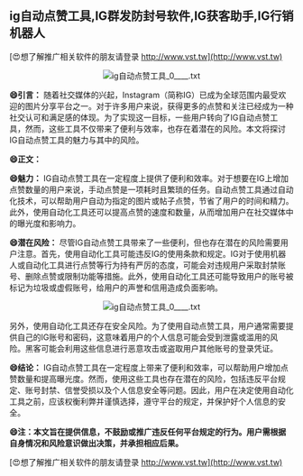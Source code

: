 ## **ig自动点赞工具,IG群发防封号软件,IG获客助手,IG行销机器人**

[😍想了解推广相关软件的朋友请登录 http://www.vst.tw](http://www.vst.tw)

 <center><img src="https://vst.tw/MP4/tuiguang/png/0.png" alt="ig自动点赞工具_0____.txt"></center>

**😄引言：**
随着社交媒体的兴起，Instagram（简称IG）已成为全球范围内最受欢迎的图片分享平台之一。对于许多用户来说，获得更多的点赞和关注已经成为一种社交认可和满足感的体现。为了实现这一目标，一些用户转向了IG自动点赞工具，然而，这些工具不仅带来了便利与效率，也存在着潜在的风险。本文将探讨IG自动点赞工具的魅力与其中的风险。

**😄正文：**

**😄魅力：**
IG自动点赞工具在一定程度上提供了便利和效率。对于想要在IG上增加点赞数量的用户来说，手动点赞是一项耗时且繁琐的任务。自动点赞工具通过自动化技术，可以帮助用户自动为指定的图片或帖子点赞，节省了用户的时间和精力。此外，使用自动化工具还可以提高点赞的速度和数量，从而增加用户在社交媒体中的曝光度和影响力。

**😄潜在风险：**
尽管IG自动点赞工具带来了一些便利，但也存在潜在的风险需要用户注意。首先，使用自动化工具可能违反IG的使用条款和规定。IG对于使用机器人或自动化工具进行点赞等行为持有严厉的态度，可能会对违规用户采取封禁账号、删除点赞或限制功能等措施。此外，使用自动化工具还可能导致用户的账号被标记为垃圾或虚假账号，给用户的声誉和信用造成负面影响。

 <center><img src="https://vst.tw/MP4/tuiguang/png/5.png" alt="ig自动点赞工具_0____.txt"></center>

另外，使用自动化工具还存在安全风险。为了使用自动点赞工具，用户通常需要提供自己的IG账号和密码，这意味着用户的个人信息可能会受到泄露或滥用的风险。黑客可能会利用这些信息进行恶意攻击或盗取用户其他账号的登录凭证。

**😄结论：**
IG自动点赞工具在一定程度上带来了便利和效率，可以帮助用户增加点赞数量和提高曝光度。然而，使用这些工具也存在潜在的风险，包括违反平台规定、账号封禁、信誉受损以及个人信息安全等问题。因此，用户在决定使用自动化工具之前，应该权衡利弊并谨慎选择，遵守平台的规定，并保护好个人信息的安全。

**😄注：本文旨在提供信息，不鼓励或推广违反任何平台规定的行为。用户需根据自身情况和风险意识做出决策，并承担相应后果。**

[😍想了解推广相关软件的朋友请登录 http://www.vst.tw](http://www.vst.tw)



